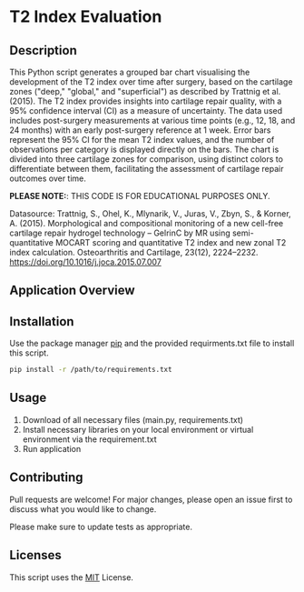 # T2 Index Evaluation
## Description

This Python script generates a grouped bar chart visualising the development of the T2 index over time after surgery, based on the cartilage zones ("deep," "global," and "superficial") as described by Trattnig et al. (2015). The T2 index provides insights into cartilage repair quality, with a 95% confidence interval (CI) as a measure of uncertainty.
The data used includes post-surgery measurements at various time points (e.g., 12, 18, and 24 months) with an early post-surgery reference at 1 week. Error bars represent the 95% CI for the mean T2 index values, and the number of observations per category is displayed directly on the bars.
The chart is divided into three cartilage zones for comparison, using distinct colors to differentiate between them, facilitating the assessment of cartilage repair outcomes over time.

**PLEASE NOTE:**: THIS CODE IS FOR EDUCATIONAL PURPOSES ONLY.

Datasource:
Trattnig, S., Ohel, K., Mlynarik, V., Juras, V., Zbyn, S., & Korner, A. (2015). Morphological and compositional monitoring of a new cell-free cartilage repair hydrogel technology – GelrinC by MR using semi-quantitative MOCART scoring and quantitative T2 index and new zonal T2 index calculation. Osteoarthritis and Cartilage, 23(12), 2224–2232. https://doi.org/10.1016/j.joca.2015.07.007

## Application Overview

## Installation

Use the package manager [pip](https://pip.pypa.io/en/stable/) and the provided requirments.txt file to install this script.

```bash
pip install -r /path/to/requirements.txt
`````

## Usage

1. Download of all necessary files (main.py, requirements.txt)
2. Install necessary libraries on your local environment or virtual environment via the requirement.txt
3. Run application

## Contributing

Pull requests are welcome! For major changes, please open an issue first
to discuss what you would like to change.

Please make sure to update tests as appropriate.

## Licenses
This script uses the [MIT](https://choosealicense.com/licenses/mit/) License.
